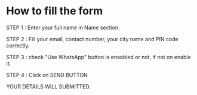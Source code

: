 # How to fill the form

STEP 1 : Enter your full name in Name section.

STEP 2 : Fill your email, contact number, your city name and PIN code correctly.

STEP 3 : check "Use WhatsApp" button is enaabled or not, if not on enable it.

STEP 4 : Click on SEND BUTTON

YOUR DETAILS WILL SUBMITTED.
